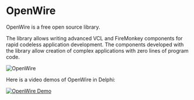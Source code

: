 # OpenWire
OpenWire is a free open source library.

The library allows writing advanced VCL and FireMonkey components for rapid codeless application development. The components developed with the library allow creation of complex applications with zero lines of program code.

![OpenWire](https://mitov.com/images/OpenWireDelphi.jpg)


Here is a video demos of OpenWire in Delphi:

[![OpenWire Demo](http://www.mitov.com/images/OpenWireVideo1.jpg)](https://youtu.be/twdZiy9ePz8 "OpenWire Demo")
